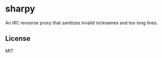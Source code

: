 # sharpy

An IRC revserse proxy that sanitizes invalid nicknames and too long lines.

## License

MIT
